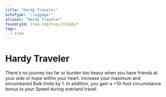 ```yaml
---
title: "Hardy Traveler"
noteType: ":luggage:"
aliases: "Hardy Traveler"
foundryId: Item.nOglFxeLzTd3qOyY
tags:
  - Item
---
```


# Hardy Traveler

There's no journey too far or burden too heavy when you have friends at your side or hope within your heart. Increase your maximum and encumbered Bulk limits by 1. In addition, you gain a +10-foot circumstance bonus to your Speed during overland travel.
